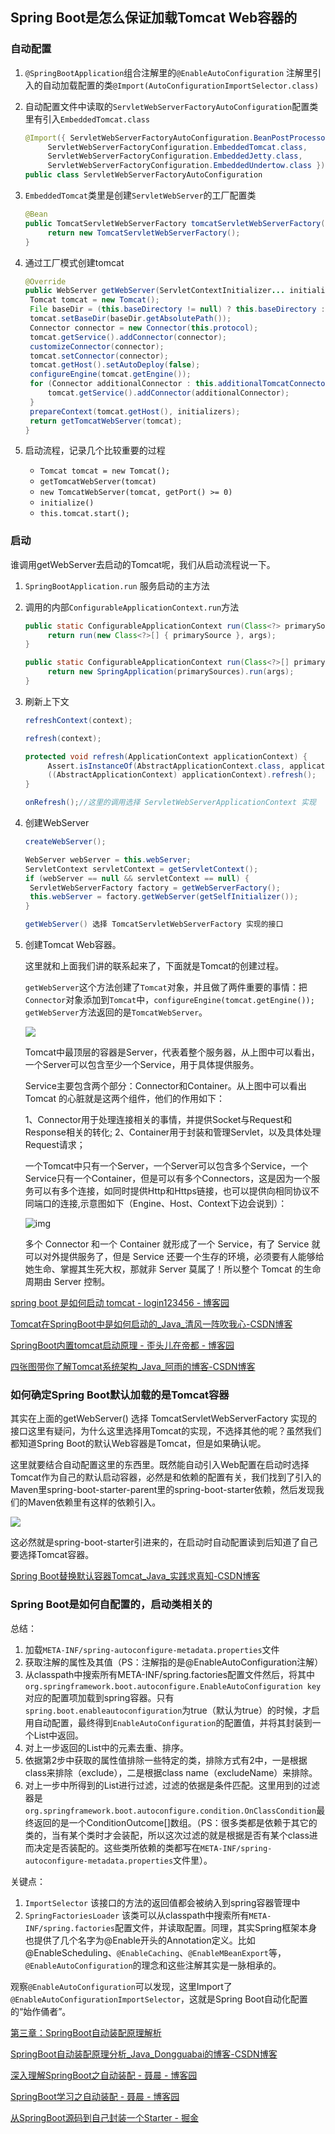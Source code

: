 ## Spring Boot是怎么保证加载Tomcat Web容器的

### 自动配置

1. `@SpringBootApplication`组合注解里的`@EnableAutoConfiguration` 注解里引入的自动加载配置的类`@Import(AutoConfigurationImportSelector.class)`

2. 自动配置文件中读取的`ServletWebServerFactoryAutoConfiguration`配置类里有引入`EmbeddedTomcat.class`

   ```java
   @Import({ ServletWebServerFactoryAutoConfiguration.BeanPostProcessorsRegistrar.class,
   		ServletWebServerFactoryConfiguration.EmbeddedTomcat.class,
   		ServletWebServerFactoryConfiguration.EmbeddedJetty.class,
   		ServletWebServerFactoryConfiguration.EmbeddedUndertow.class })
   public class ServletWebServerFactoryAutoConfiguration
   ```

3. `EmbeddedTomcat`类里是创建`ServletWebServer`的工厂配置类

   ```java
   @Bean
   public TomcatServletWebServerFactory tomcatServletWebServerFactory() {
   		return new TomcatServletWebServerFactory();
   }
   ```

4. 通过工厂模式创建tomcat

   ```java
   @Override
   public WebServer getWebServer(ServletContextInitializer... initializers) {
   	Tomcat tomcat = new Tomcat();
   	File baseDir = (this.baseDirectory != null) ? this.baseDirectory : createTempDir("tomcat");
   	tomcat.setBaseDir(baseDir.getAbsolutePath());
   	Connector connector = new Connector(this.protocol);
   	tomcat.getService().addConnector(connector);
   	customizeConnector(connector);
   	tomcat.setConnector(connector);
   	tomcat.getHost().setAutoDeploy(false);
   	configureEngine(tomcat.getEngine());
   	for (Connector additionalConnector : this.additionalTomcatConnectors) {
   		tomcat.getService().addConnector(additionalConnector);
   	}
   	prepareContext(tomcat.getHost(), initializers);
   	return getTomcatWebServer(tomcat);
   }
   ```

5. 启动流程，记录几个比较重要的过程

   - `Tomcat tomcat = new Tomcat();`
   - `getTomcatWebServer(tomcat)`
   - `new TomcatWebServer(tomcat, getPort() >= 0)`
   - `initialize()`
   - `this.tomcat.start();`



### 启动

谁调用getWebServer去启动的Tomcat呢，我们从启动流程说一下。

1. `SpringBootApplication.run`  服务启动的主方法

2. 调用的内部`ConfigurableApplicationContext.run`方法

   ```java
   public static ConfigurableApplicationContext run(Class<?> primarySource, String... args){
   		return run(new Class<?>[] { primarySource }, args);
   }
   
   public static ConfigurableApplicationContext run(Class<?>[] primarySources, String[] args) {
   		return new SpringApplication(primarySources).run(args);
   }
   ```

3. 刷新上下文

   ```java
   refreshContext(context);
   
   refresh(context);
   
   protected void refresh(ApplicationContext applicationContext) {
   		Assert.isInstanceOf(AbstractApplicationContext.class, applicationContext);
   		((AbstractApplicationContext) applicationContext).refresh();
   }
   
   onRefresh();//这里的调用选择 ServletWebServerApplicationContext 实现
   ```

4. 创建WebServer

   ```java
   createWebServer();
   
   WebServer webServer = this.webServer;
   ServletContext servletContext = getServletContext();
   if (webServer == null && servletContext == null) {
   	ServletWebServerFactory factory = getWebServerFactory();
   	this.webServer = factory.getWebServer(getSelfInitializer());
   }
   
   getWebServer() 选择 TomcatServletWebServerFactory 实现的接口
   ```

5. 创建Tomcat Web容器。

   这里就和上面我们讲的联系起来了，下面就是Tomcat的创建过程。

   `getWebServer`这个方法创建了`Tomcat`对象，并且做了两件重要的事情：把`Connector`对象添加到`Tomcat`中，`configureEngine(tomcat.getEngine());`   `getWebServer`方法返回的是`TomcatWebServer`。

   ![](https://image-hosting-lan.oss-cn-beijing.aliyuncs.com/tomcat.png)

   Tomcat中最顶层的容器是Server，代表着整个服务器，从上图中可以看出，一个Server可以包含至少一个Service，用于具体提供服务。

   Service主要包含两个部分：Connector和Container。从上图中可以看出 Tomcat 的心脏就是这两个组件，他们的作用如下：

   1、Connector用于处理连接相关的事情，并提供Socket与Request和Response相关的转化; 2、Container用于封装和管理Servlet，以及具体处理Request请求；

   一个Tomcat中只有一个Server，一个Server可以包含多个Service，一个Service只有一个Container，但是可以有多个Connectors，这是因为一个服务可以有多个连接，如同时提供Http和Https链接，也可以提供向相同协议不同端口的连接,示意图如下（Engine、Host、Context下边会说到）：

   ![img](https://img-blog.csdn.net/20180109095032618?watermark/2/text/aHR0cDovL2Jsb2cuY3Nkbi5uZXQvcXFfMzgyNDU1Mzc=/font/5a6L5L2T/fontsize/400/fill/I0JBQkFCMA==/dissolve/70/gravity/Center)

   

   多个 Connector 和一个 Container 就形成了一个 Service，有了 Service 就可以对外提供服务了，但是 Service 还要一个生存的环境，必须要有人能够给她生命、掌握其生死大权，那就非 Server 莫属了！所以整个 Tomcat 的生命周期由 Server 控制。

   

[spring boot 是如何启动 tomcat \- login123456 \- 博客园](https://www.cnblogs.com/baizhuang/p/11387913.html)

[Tomcat在SpringBoot中是如何启动的\_Java\_清风一阵吹我心\-CSDN博客](https://blog.csdn.net/qq_32101993/article/details/99700910)

[SpringBoot内置tomcat启动原理 \- 歪头儿在帝都 \- 博客园](https://www.cnblogs.com/sword-successful/p/11383723.html)

[四张图带你了解Tomcat系统架构\_Java\_阿雨的博客\-CSDN博客](https://blog.csdn.net/qq_38245537/article/details/79009448)

### 如何确定Spring Boot默认加载的是Tomcat容器

其实在上面的getWebServer() 选择 TomcatServletWebServerFactory 实现的接口这里有疑问，为什么这里选择用Tomcat的实现，不选择其他的呢？虽然我们都知道Spring Boot的默认Web容器是Tomcat，但是如果确认呢。

这里就要结合自动配置这里的东西里。既然能自动引入Web配置在启动时选择Tomcat作为自己的默认启动容器，必然是和依赖的配置有关，我们找到了引入的Maven里spring-boot-starter-parent里的spring-boot-starter依赖，然后发现我们的Maven依赖里有这样的依赖引入。

![](https://image-hosting-lan.oss-cn-beijing.aliyuncs.com/20200329183435.png)

这必然就是spring-boot-starter引进来的，在启动时自动配置读到后知道了自己要选择Tomcat容器。

[Spring Boot替换默认容器Tomcat\_Java\_实践求真知\-CSDN博客](https://blog.csdn.net/chengqiuming/article/details/82081349)

### Spring Boot是如何自配置的，启动类相关的

总结：

1. 加载`META-INF/spring-autoconfigure-metadata.properties`文件
2. 获取注解的属性及其值（PS：注解指的是@EnableAutoConfiguration注解）
3. 从classpath中搜索所有META-INF/spring.factories配置文件然后，将其中`org.springframework.boot.autoconfigure.EnableAutoConfiguration key`对应的配置项加载到spring容器。只有`spring.boot.enableautoconfiguration`为true（默认为true）的时候，才启用自动配置，最终得到`EnableAutoConfiguration`的配置值，并将其封装到一个List中返回。
4. 对上一步返回的List中的元素去重、排序。
5. 依据第2步中获取的属性值排除一些特定的类，排除方式有2中，一是根据class来排除（exclude），二是根据class name（excludeName）来排除。
6. 对上一步中所得到的List进行过滤，过滤的依据是条件匹配。这里用到的过滤器是`org.springframework.boot.autoconfigure.condition.OnClassCondition`最终返回的是一个ConditionOutcome[]数组。（PS：很多类都是依赖于其它的类的，当有某个类时才会装配，所以这次过滤的就是根据是否有某个class进而决定是否装配的。这些类所依赖的类都写在`META-INF/spring-autoconfigure-metadata.properties`文件里）。

关键点：

1. `ImportSelector` 该接口的方法的返回值都会被纳入到spring容器管理中
2. `SpringFactoriesLoader` 该类可以从classpath中搜索所有`META-INF/spring.factories`配置文件，并读取配置。同理，其实Spring框架本身也提供了几个名字为@Enable开头的Annotation定义。比如@EnableScheduling、`@EnableCaching`、`@EnableMBeanExport`等，`@EnableAutoConfiguration`的理念和这些注解其实是一脉相承的。

观察`@EnableAutoConfiguration`可以发现，这里Import了`@EnableAutoConfigurationImportSelector`，这就是Spring Boot自动化配置的“始作俑者”。

[第三章：SpringBoot自动装配原理解析](https://baijiahao.baidu.com/s?id=1630390576760652183&wfr=spider&for=pc)

[SpringBoot自动装配原理分析\_Java\_Dongguabai的博客\-CSDN博客](https://blog.csdn.net/Dongguabai/article/details/80865599)

[深入理解SpringBoot之自动装配 \- 聂晨 \- 博客园](https://www.cnblogs.com/niechen/p/9027804.html?utm_source=tuicool&utm_medium=referral)

[SpringBoot学习之自动装配 \- 聂晨 \- 博客园](https://www.cnblogs.com/niechen/p/8306376.html)

[从SpringBoot源码到自己封装一个Starter \- 掘金](https://juejin.im/post/5e74971b518825492c05279e)

